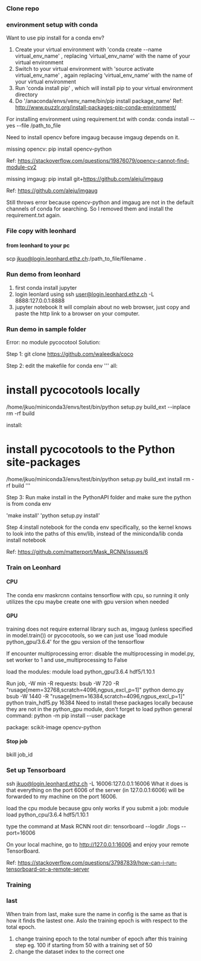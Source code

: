 ### Clone repo

### environment setup with conda

Want to use pip install for a conda env?
1. Create your virtual environment with 'conda create --name virtual_env_name' , replacing ‘virtual_env_name’ with the name of your virtual environment
2. Switch to your virtual environment with 'source activate virtual_env_name' , again replacing ‘virtual_env_name’ with the name of your virtual environment
3. Run 'conda install pip' , which will install pip to your virtual environment directory
4. Do '/anaconda/envs/venv_name/bin/pip install package_name'
Ref:
http://www.puzzlr.org/install-packages-pip-conda-environment/

For installing environment using requirement.txt with conda:
conda install --yes --file /path_to_file 

Need to install opencv before imgaug because imgaug depends on it.

missing opencv:
pip install opencv-python

Ref:
https://stackoverflow.com/questions/19876079/opencv-cannot-find-module-cv2

missing imgaug:
pip install git+https://github.com/aleju/imgaug

Ref: https://github.com/aleju/imgaug

Still throws error because opencv-python and imgaug are not in the default channels of conda for searching.
So I removed them and install the requirement.txt again.

### File copy with leonhard

#### from leonhard to your pc
scp jkuo@login.leonhard.ethz.ch:/path_to_file/filename .

### Run demo from leonhard

1. first conda install jupyter
2. login leonlard using ssh user@login.leonhard.ethz.ch -L 8888:127.0.0.1:8888
3. jupyter notebook
It will complain about no web browser, just copy and paste the http link to a browser on your computer.

### Run demo in sample folder

Error: no module pycocotool
Solution:

Step 1:
git clone https://github.com/waleedka/coco

Step 2: edit the makefile for conda env
'''
all:
# install pycocotools locally
/home/jkuo/miniconda3/envs/test/bin/python setup.py build_ext --inplace
rm -rf build

install:
# install pycocotools to the Python site-packages
/home/jkuo/miniconda3/envs/test/bin/python setup.py build_ext install
rm -rf build
'''

Step 3: Run make install in the PythonAPI folder and make sure the python is from conda env

'make install'
'python setup.py install'

Step 4:install notebook for the conda env specifically, so the kernel knows to look into the paths of this env/lib, instead of the miniconda/lib
conda install notebook

Ref:
https://github.com/matterport/Mask_RCNN/issues/6

### Train on Leonhard

#### CPU
The conda env maskrcnn contains tensorflow with cpu, so running it only utilizes the cpu
maybe create one with gpu version when needed

#### GPU
training does not require external library such as, imgaug (unless specified in model.train()) or pycocotools,
so we can just use 'load module python_gpu/3.6.4' for the gpu version of the tensorflow

If encounter multiprocessing error:
disable the multiprocessing in model.py, set worker to 1 and use_multiprocessing to False

load the modules:
module load python_gpu/3.6.4 hdf5/1.10.1

Run job, -W min -R requests:
bsub -W 720 -R "rusage[mem=32768,scratch=4096,ngpus_excl_p=1]" python demo.py
bsub -W 1440 -R "rusage[mem=16384,scratch=4096,ngpus_excl_p=1]" python train_hdf5.py
16384
Need to install these packages locally because they are not in the python_gpu module, don't forget to load python
general command:
python -m pip install --user package

package:
scikit-image
opencv-python

#### Stop job
bkill job_id

### Set up Tensorboard

ssh jkuo@login.leonhard.ethz.ch -L 16006:127.0.0.1:16006
What it does is that everything on the port 6006 of the server (in 127.0.0.1:6006) will be forwarded to my machine on the port 16006.

load the cpu module because gpu only works if you submit a job:
module load python_cpu/3.6.4 hdf5/1.10.1

type the command at Mask RCNN root dir:
tensorboard --logdir ./logs --port=16006

On your local machine, go to http://127.0.0.1:16006 and enjoy your remote TensorBoard.


Ref:
https://stackoverflow.com/questions/37987839/how-can-i-run-tensorboard-on-a-remote-server

### Training

### last
When train from last, make sure the name in config is the same as that is how it finds the lastest one. Aslo the training epoch is with respect to the total epoch.
1. change training epoch to the total number of epoch after this training step eg. 100 if starting from 50 with a training set of 50
2. change the dataset index to the correct one

